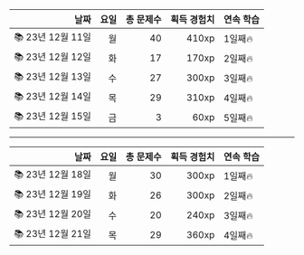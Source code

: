 |날짜|요일|총 문제수|획득 경험치|연속 학습|
|---:|---:|---:|---:|---|
📚 23년 12월 11일|월|40|410xp|1일째🔥|
📚 23년 12월 12일|화|17|170xp|2일째🔥|
📚 23년 12월 13일|수|27|300xp|3일째🔥|
📚 23년 12월 14일|목|29|310xp|4일째🔥|
📚 23년 12월 15일|금|3|60xp|5일째🔥|

---
|날짜|요일|총 문제수|획득 경험치|연속 학습|
|---:|---:|---:|---:|---|
📚 23년 12월 18일|월|30|300xp|1일째🔥|
📚 23년 12월 19일|화|26|300xp|2일째🔥|
📚 23년 12월 20일|수|20|240xp|3일째🔥|
📚 23년 12월 21일|목|29|360xp|4일째🔥|
